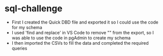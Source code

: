 # sql-challenge

* First I created the Quick DBD file and exported it so I could use the code for my schema 
* I used 'find and replace' in VS Code to remove "" from the export, so I was able to use the code in pgAdmin to create my schema 
* I then imported the CSVs to fill the data and completed the required queries

